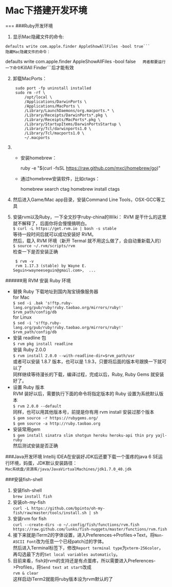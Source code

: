 # Mac下搭建开发环境
===
###Ruby开发环境

1. 显示Mac隐藏文件的命令:  
```
defaults write com.apple.finder AppleShowAllFiles -bool true```  
隐藏Mac隐藏文件的命令：  
```
defaults write com.apple.finder AppleShowAllFiles -bool false```  
两者都要运行一下命令```KillAll Finder```后才能有效    

2. 卸载MacPorts：  

        sudo port -fp uninstall installed
        sudo rm -rf \
            /opt/local \
            /Applications/DarwinPorts \
            /Applications/MacPorts \
            /Library/LaunchDaemons/org.macports.* \
            /Library/Receipts/DarwinPorts*.pkg \
            /Library/Receipts/MacPorts*.pkg \
            /Library/StartupItems/DarwinPortsStartup \
            /Library/Tcl/darwinports1.0 \
            /Library/Tcl/macports1.0 \
            ~/.macports

3. - 安装homebrew：  

        ruby -e "$(curl -fsSL https://raw.github.com/mxcl/homebrew/go)"

   - 通过homebrew安装软件，比如ctags：  
   
        homebrew search ctag
        homebrew install ctags

4. 然后进入Game/Mac app目录，安装Command Line Tools，OSX-GCC等工具

5. 安装rvm以及Ruby，一下全文抄字ruby-china的Wiki：
RVM 是干什么的这里就不解释了，后面你将会慢慢搞明白。  
```$ curl -L https://get.rvm.io | bash -s stable```  
等待一段时间后就可以成功安装好 RVM。  
然后，载入 RVM 环境（新开 Termal 就不用这么做了，会自动重新载入的）  
```$ source ~/.rvm/scripts/rvm```  
检查一下是否安装正确 
 
		$ rvm -v  
		rvm 1.17.3 (stable) by Wayne E. 	Seguin<wayneeseguin@gmail.com>,  ... 
######用 RVM 安装 Ruby 环境  
   - 替换 Ruby 下载地址到国内淘宝镜像服务器  
	for Mac  
```$ sed -i .bak 's!ftp.ruby-lang.org/pub/ruby!ruby.taobao.org/mirrors/ruby!' $rvm_path/config/db```  
    for Linux  
```$ sed -i 's!ftp.ruby-lang.org/pub/ruby!ruby.taobao.org/mirrors/ruby!' $rvm_path/config/db```
   - 安装 readline 包  
```$ rvm pkg install readline```  
     安装 Ruby 2.0.0  
```$ rvm install 2.0.0 --with-readline-dir=$rvm_path/usr```  
或者可以安装 1.8.7 版本，也可以是 1.9.3，只要将后面的版本号跟换一下就可以了  
同样继续等待漫长的下载，编译过程，完成以后，Ruby, Ruby Gems 就安装好了。  
   - 设置 Ruby 版本  
RVM 装好以后，需要执行下面的命令将指定版本的 Ruby 设置为系统默认版本  
```$ rvm 2.0.0 --default```  
同样，也可以用其他版本号，前提是你有用 rvm install 安装过那个版本  
```$ gem source -r https://rubygems.org/```  
```$ gem source -a http://ruby.taobao.org```   
   - 安装常用gem  
```$ gem install sinatra slim shotgun heroku heroku-api thin pry yajl-ruby```  
然后测试安装是否正确

###Java开发环境
Intellij IDEA在安装好JDK后还要下载一个蛋疼的java 6 SE运行环境，妈蛋，JDK默认安装路径：  
```Mac系统盘/资源库/java/JavaVirtualMachines/jdk1.7.0_40.jdk```

###安装fish-shell
1. 安装fish-shell  
```brew install fish```
2. 安装oh-my-fish  
```curl -L https://github.com/bpinto/oh-my-fish/raw/master/tools/install.sh | sh```
3. 安装rvm for fish  
```curl --create-dirs -o ~/.config/fish/functions/rvm.fish https://raw.github.com/lunks/fish-nuggets/master/functions/rvm.fish```
4. 接下来就是iTerm2的字体设置，进入Preferences->Profiles->Text，将```Non-ASCII Font```改为任意一个已经patch过的字体。  
然后进入Terminal标签下，修改```Report terminal type```为```xterm-256color```，再勾选最下方的```Set local variables automaticly```。
5. 目前来看，fish对rvm的支持还是有点蛋疼，所以需要进入Preferences->Profiles，将```Send text at start```改成  
```rvm & clear```  
这样启动iTerm2就能将ruby版本设为rvm默认的了
